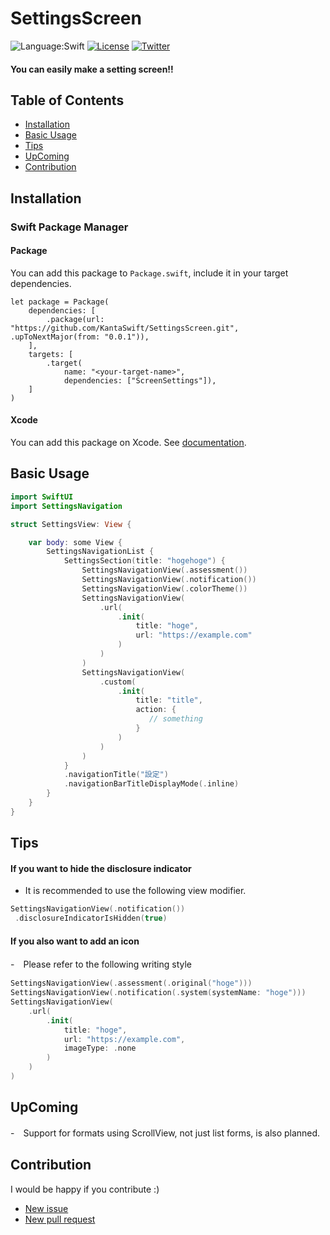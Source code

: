 # SettingsScreen
![Language:Swift](https://img.shields.io/static/v1?label=Language&message=Swift&color=green&style=flat-square)
[![License](https://img.shields.io/github/license/KantaSwift/CustomTabBar)](https://github.com/KantaSwift/CustomTabBar/blob/main/LICENSE)
[![Twitter](https://img.shields.io/twitter/follow/KantaSwift?style=social)](https://twitter.com/kanta_Swift)

#### You can easily make a setting screen!!

## Table of Contents

- [Installation](#installation)
- [Basic Usage](#basic-usage)
- [Tips](#tips)
- [UpComing](#upcoming)
- [Contribution](#contribution)


## Installation

### Swift Package Manager 

#### Package

You can add this package to `Package.swift`, include it in your target dependencies.

```
let package = Package(
    dependencies: [
        .package(url: "https://github.com/KantaSwift/SettingsScreen.git", .upToNextMajor(from: "0.0.1")),
    ],
    targets: [
        .target(
            name: "<your-target-name>",
            dependencies: ["ScreenSettings"]),
    ]
)
```

#### Xcode

You can add this package on Xcode.
See [documentation](https://developer.apple.com/documentation/swift_packages/adding_package_dependencies_to_your_app).

## Basic Usage

```swift
import SwiftUI
import SettingsNavigation

struct SettingsView: View {

    var body: some View {
        SettingsNavigationList {
            SettingsSection(title: "hogehoge") {
                SettingsNavigationView(.assessment())
                SettingsNavigationView(.notification())
                SettingsNavigationView(.colorTheme())
                SettingsNavigationView(
                    .url(
                        .init(
                            title: "hoge",
                            url: "https://example.com"
                        )
                    )
                )
                SettingsNavigationView(
                    .custom(
                        .init(
                            title: "title",
                            action: {
                               // something
                            }
                        )
                    )
                )
            }
            .navigationTitle("設定")
            .navigationBarTitleDisplayMode(.inline)
        }
    }
}
```

## Tips

#### If you want to hide the disclosure indicator
- It is recommended to use the following view modifier.

```swift
SettingsNavigationView(.notification())
 .disclosureIndicatorIsHidden(true)
```

#### If you also want to add an icon
-　Please refer to the following writing style

```swift
SettingsNavigationView(.assessment(.original("hoge")))
SettingsNavigationView(.notification(.system(systemName: "hoge")))
SettingsNavigationView(
    .url(
        .init(
            title: "hoge",
            url: "https://example.com",
            imageType: .none
        )
    )
)
````

## UpComing
-　Support for formats using ScrollView, not just list forms, is also planned.

## Contribution
I would be happy if you contribute :)

- [New issue](https://github.com/KantaSwift/SettingsScreen/issues/new)
- [New pull request](https://github.com/KantaSwift/SettingsScreen/pulls)


